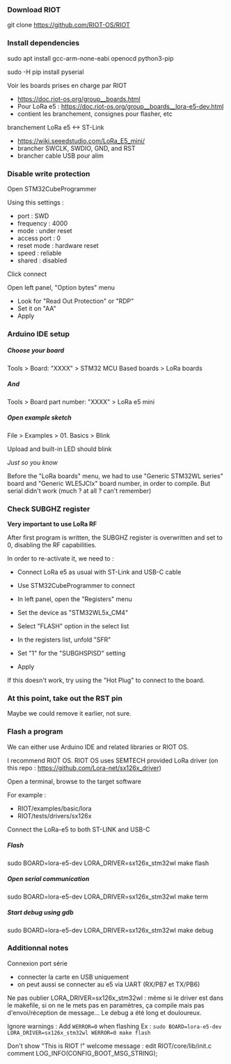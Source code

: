 ### Download RIOT

git clone https://github.com/RIOT-OS/RIOT

### Install dependencies
sudo apt install gcc-arm-none-eabi openocd python3-pip

sudo -H pip install pyserial


Voir les boards prises en charge par RIOT
- https://doc.riot-os.org/group__boards.html
- Pour LoRa e5 : https://doc.riot-os.org/group__boards__lora-e5-dev.html
- contient les branchement, consignes pour flasher, etc


branchement LoRa e5 <-> ST-Link
- https://wiki.seeedstudio.com/LoRa_E5_mini/
- brancher SWCLK, SWDIO, GND, and RST
- brancher cable USB pour alim


### Disable write protection

Open STM32CubeProgrammer

Using this settings :
- port : SWD
- frequency : 4000
- mode :  under reset
- access port : 0
- reset mode : hardware reset
- speed : reliable
- shared : disabled

Click connect



Open left panel, "Option bytes" menu

- Look for "Read Out Protection" or "RDP"
- Set it on "AA"
- Apply


### Arduino IDE setup


##### Choose your board
Tools > Board: "XXXX" > STM32 MCU Based boards > LoRa boards

##### And
Tools > Board part number: "XXXX" > LoRa e5 mini


##### Open example sketch
File > Examples > 01. Basics > Blink

Upload and built-in LED should blink


*Just so you know*

Before the "LoRa boards" menu, we had to use "Generic STM32WL series" board and "Generic WLE5JCIx" board number, in order to compile. But serial didn't work (much ? at all ? can't remember)



### Check SUBGHZ register

**Very important to use LoRa RF**

After first program is written, the SUBGHZ register is overwritten and set to 0, disabling the RF capabilities.

In order to re-activate it, we need to :

- Connect LoRa e5 as usual with ST-Link and USB-C cable
- Use STM32CubeProgrammer to connect

- In left panel, open the "Registers" menu
- Set the device as "STM32WL5x_CM4" 
- Select "FLASH" option in the select list
- In the registers list, unfold "SFR"
- Set "1" for the "SUBGHSPISD" setting
- Apply


If this doesn't work, try using the "Hot Plug" to connect to the board.



### At this point, take out the RST pin

Maybe we could remove it earlier, not sure.


### Flash a program

We can either use Arduino IDE and related libraries or RIOT OS.

I recommend RIOT OS.
RIOT OS uses SEMTECH provided LoRa driver (on this repo : https://github.com/Lora-net/sx126x_driver)


Open a terminal, browse to the target software

For example : 
- RIOT/examples/basic/lora
- RIOT/tests/drivers/sx126x

Connect the LoRa-e5 to both ST-LINK and USB-C

##### Flash
sudo BOARD=lora-e5-dev LORA_DRIVER=sx126x_stm32wl make flash

##### Open serial communication
sudo BOARD=lora-e5-dev LORA_DRIVER=sx126x_stm32wl make term

##### Start debug using gdb
sudo BOARD=lora-e5-dev LORA_DRIVER=sx126x_stm32wl make debug




### Additionnal notes

Connexion port série
- connecter la carte en USB uniquement
- on peut aussi se connecter au e5 via UART (RX/PB7 et TX/PB6)

Ne pas oublier LORA_DRIVER=sx126x_stm32wl : même si le driver est dans le makefile, si on ne le mets pas en paramètres, ça compile mais pas d'envoi/réception de message... Le debug a été long et douloureux.


Ignore warnings :
Add `WERROR=0` when flashing
Ex : `sudo BOARD=lora-e5-dev LORA_DRIVER=sx126x_stm32wl WERROR=0 make flash`

Don't show "This is RIOT !" welcome message :
edit RIOT/core/lib/init.c
comment LOG_INFO(CONFIG_BOOT_MSG_STRING);

